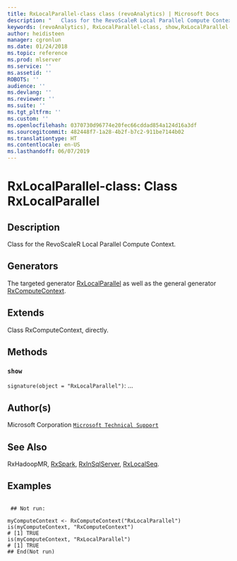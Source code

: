 ```yaml
---
title: RxLocalParallel-class class (revoAnalytics) | Microsoft Docs
description: "   Class for the RevoScaleR Local Parallel Compute Context.   "
keywords: (revoAnalytics), RxLocalParallel-class, show,RxLocalParallel-method, classes
author: heidisteen
manager: cgronlun
ms.date: 01/24/2018
ms.topic: reference
ms.prod: mlserver
ms.service: ''
ms.assetid: ''
ROBOTS: ''
audience: ''
ms.devlang: ''
ms.reviewer: ''
ms.suite: ''
ms.tgt_pltfrm: ''
ms.custom: ''
ms.openlocfilehash: 0370730d96774e20fec66cddad854a124d16a3df
ms.sourcegitcommit: 482448f7-1a28-4b2f-b7c2-911be7144b02
ms.translationtype: HT
ms.contentlocale: en-US
ms.lasthandoff: 06/07/2019
---
```

 # <a name="rxlocalparallel-class-class-rxlocalparallel"></a>RxLocalParallel-class: Class RxLocalParallel 
 ## <a name="description"></a>Description

Class for the RevoScaleR Local Parallel Compute Context.  


 ## <a name="generators"></a>Generators 


The targeted generator [RxLocalParallel](RxLocalParallel.md) as well as the general generator [RxComputeContext](RxComputeContext.md).

 ## <a name="extends"></a>Extends 


Class RxComputeContext, directly.

 ## <a name="methods"></a>Methods 




### `show`
`signature(object = "RxLocalParallel")`: ...




 ## <a name="authors"></a>Author(s)
 Microsoft Corporation [`Microsoft Technical Support`](https://go.microsoft.com/fwlink/?LinkID=698556&clcid=0x409)


 ## <a name="see-also"></a>See Also

RxHadoopMR, [RxSpark](RxSpark.md), [RxInSqlServer](RxInSqlServer.md), [RxLocalSeq](RxLocalSeq.md).

 ## <a name="examples"></a>Examples

 ```

  ## Not run:

myComputeContext <- RxComputeContext("RxLocalParallel")
is(myComputeContext, "RxComputeContext")
# [1] TRUE
is(myComputeContext, "RxLocalParallel")
# [1] TRUE
 ## End(Not run) 
```



